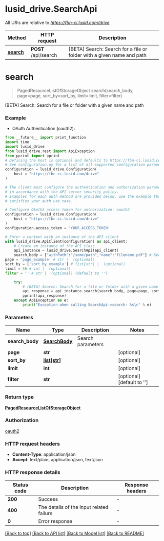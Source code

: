 # lusid_drive.SearchApi

All URIs are relative to *https://fbn-ci.lusid.com/drive*

Method | HTTP request | Description
------------- | ------------- | -------------
[**search**](SearchApi.md#search) | **POST** /api/search | [BETA] Search: Search for a file or folder with a given name and path


# **search**
> PagedResourceListOfStorageObject search(search_body, page=page, sort_by=sort_by, limit=limit, filter=filter)

[BETA] Search: Search for a file or folder with a given name and path

### Example

* OAuth Authentication (oauth2):
```python
from __future__ import print_function
import time
import lusid_drive
from lusid_drive.rest import ApiException
from pprint import pprint
# Defining the host is optional and defaults to https://fbn-ci.lusid.com/drive
# See configuration.py for a list of all supported configuration parameters.
configuration = lusid_drive.Configuration(
    host = "https://fbn-ci.lusid.com/drive"
)

# The client must configure the authentication and authorization parameters
# in accordance with the API server security policy.
# Examples for each auth method are provided below, use the example that
# satisfies your auth use case.

# Configure OAuth2 access token for authorization: oauth2
configuration = lusid_drive.Configuration(
    host = "https://fbn-ci.lusid.com/drive"
)
configuration.access_token = 'YOUR_ACCESS_TOKEN'

# Enter a context with an instance of the API client
with lusid_drive.ApiClient(configuration) as api_client:
    # Create an instance of the API class
    api_instance = lusid_drive.SearchApi(api_client)
    search_body = {"withPath":"/some/path","name":"filename.pdf"} # SearchBody | Search parameters
page = 'page_example' # str |  (optional)
sort_by = ['sort_by_example'] # list[str] |  (optional)
limit = 56 # int |  (optional)
filter = '' # str |  (optional) (default to '')

    try:
        # [BETA] Search: Search for a file or folder with a given name and path
        api_response = api_instance.search(search_body, page=page, sort_by=sort_by, limit=limit, filter=filter)
        pprint(api_response)
    except ApiException as e:
        print("Exception when calling SearchApi->search: %s\n" % e)
```

### Parameters

Name | Type | Description  | Notes
------------- | ------------- | ------------- | -------------
 **search_body** | [**SearchBody**](SearchBody.md)| Search parameters | 
 **page** | **str**|  | [optional] 
 **sort_by** | [**list[str]**](str.md)|  | [optional] 
 **limit** | **int**|  | [optional] 
 **filter** | **str**|  | [optional] [default to &#39;&#39;]

### Return type

[**PagedResourceListOfStorageObject**](PagedResourceListOfStorageObject.md)

### Authorization

[oauth2](../README.md#oauth2)

### HTTP request headers

 - **Content-Type**: application/json
 - **Accept**: text/plain, application/json, text/json

### HTTP response details
| Status code | Description | Response headers |
|-------------|-------------|------------------|
**200** | Success |  -  |
**400** | The details of the input related failure |  -  |
**0** | Error response |  -  |

[[Back to top]](#) [[Back to API list]](../README.md#documentation-for-api-endpoints) [[Back to Model list]](../README.md#documentation-for-models) [[Back to README]](../README.md)

